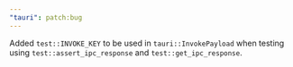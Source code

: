 ```yaml
---
"tauri": patch:bug
---
```


Added `test::INVOKE_KEY` to be used in `tauri::InvokePayload` when testing using `test::assert_ipc_response` and `test::get_ipc_response`.
